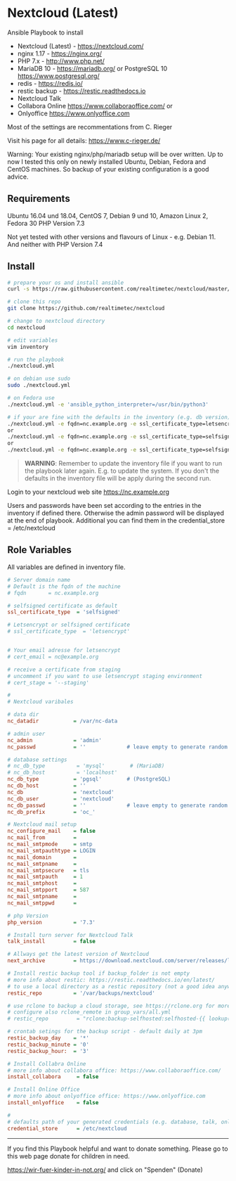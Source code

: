 Nextcloud (Latest)
=========

Ansible Playbook to install

* Nextcloud (Latest) - <https://nextcloud.com/>
* nginx 1.17 - <https://nginx.org/>
* PHP 7.x - <http://www.php.net/>
* MariaDB 10 - <https://mariadb.org/> or PostgreSQL 10 <https://www.postgresql.org/>
* redis - <https://redis.io/>
* restic backup - <https://restic.readthedocs.io>
* Nextcloud Talk
* Collabora Online <https://www.collaboraoffice.com/>
or
* Onlyoffice <https://www.onlyoffice.com>

Most of the settings are recommentations from C. Rieger

Visit his page for all details: <https://www.c-rieger.de/>

Warning: Your existing nginx/php/mariadb setup will be over written. Up to now I tested this only on newly installed Ubuntu, Debian, Fedora and CentOS machines. So backup of your existing configuration is a good advice.

Requirements
------------

Ubuntu 16.04 und 18.04, CentOS 7, Debian 9 und 10, Amazon Linux 2, Fedora 30
PHP Version 7.3

Not yet tested with other versions and flavours of Linux - e.g. Debian 11.
And neither with PHP Version 7.4

Install
-------

```bash
# prepare your os and install ansible
curl -s https://raw.githubusercontent.com/realtimetec/nextcloud/master/prepare_system.sh | /bin/bash

# clone this repo
git clone https://github.com/realtimetec/nextcloud

# change to nextcloud directory
cd nextcloud

# edit variables
vim inventory

# run the playbook
./nextcloud.yml

# on debian use sudo
sudo ./nextcloud.yml

# on Fedora use
./nextcloud.yml -e 'ansible_python_interpreter=/usr/bin/python3'

# if your are fine with the defaults in the inventory (e.g. db version) just provide the ssl parameter
./nextcloud.yml -e fqdn=nc.example.org -e ssl_certificate_type=letsencrypt -e 'cert_email=nc@example.org'
or
./nextcloud.yml -e fqdn=nc.example.org -e ssl_certificate_type=selfsigned
or
./nextcloud.yml -e fqdn=nc.example.org -e ssl_certificate_type=selfsigned -e nc_db_type=mysql
```

> **WARNING**: Remember to update the inventory file if you want to run the playbook later again. E.g. to update the system. If you don't the defaults in the inventory file will be apply during the second run.

Login to your nextcloud web site <https://nc.example.org>

Users and passwords have been set according to the entries in the inventory if defined there. Otherwise the admin password will be displayed at the end of playbook. Additional you can find them in the credential_store = /etc/nextcloud

Role Variables
--------------

All variables are defined in inventory file.

```ini
# Server domain name
# Default is the fqdn of the machine
# fqdn       = nc.example.org

# selfsigned certificate as default
ssl_certificate_type  = 'selfsigned'

# Letsencrypt or selfsigned certificate
# ssl_certificate_type  = 'letsencrypt'


# Your email adresse for letsencrypt
# cert_email = nc@example.org

# receive a certificate from staging
# uncomment if you want to use letsencrypt staging environment
# cert_stage = '--staging'

#
# Nextcloud varibales

# data dir
nc_datadir           = /var/nc-data

# admin user
nc_admin             = 'admin'
nc_passwd            = ''             # leave empty to generate random password

# database settings
# nc_db_type          = 'mysql'        # (MariaDB)
# nc_db_host          = 'localhost'
nc_db_type           = 'pgsql'        # (PostgreSQL)
nc_db_host           = ''
nc_db                = 'nextcloud'
nc_db_user           = 'nextcloud'
nc_db_passwd         = ''             # leave empty to generate random password
nc_db_prefix         = 'oc_'

# Nextcloud mail setup
nc_configure_mail    = false
nc_mail_from         =
nc_mail_smtpmode     = smtp
nc_mail_smtpauthtype = LOGIN
nc_mail_domain       =
nc_mail_smtpname     =
nc_mail_smtpsecure   = tls
nc_mail_smtpauth     = 1
nc_mail_smtphost     =
nc_mail_smtpport     = 587
nc_mail_smtpname     =
nc_mail_smtppwd      =

# php Version
php_version          = '7.3'

# Install turn server for Nextcloud Talk
talk_install         = false

# Allways get the latest version of Nextcloud
next_archive         = https://download.nextcloud.com/server/releases/latest.tar.bz2

# Install restic backup tool if backup_folder is not empty
# more info about restic: https://restic.readthedocs.io/en/latest/
# to use a local directory as a restic repository (not a good idea anyway)
restic_repo          = '/var/backups/nextcloud'

# use rclone to backup a cloud storage, see https://rclone.org for more details
# configure also rclone_remote in group_vars/all.yml
# restic_repo         = "rclone:backup-selfhosted:selfhosted-{{ lookup('password', '{{ credential_store }}/restic_backup_s3_bucket_uid chars=ascii_lowercase,digits length=12') }}/backup"

# crontab setings for the backup script - default daily at 3pm
restic_backup_day    = '*'
restic_backup_minute = '0'
restic_backup_hour:  = '3'

# Install Collabra Online
# more info about collabora office: https://www.collaboraoffice.com/
install_collabora     = false

# Install Online Office
# more info about onlyoffice office: https://www.onlyoffice.com
install_onlyoffice    = false

#
# defaults path of your generated credentials (e.g. database, talk, onlyoffice)
credential_store      = /etc/nextcloud
```


-----------------------

If you find this Playbook helpful and want to donate something. Please go to this web page donate for children in need. 

https://wir-fuer-kinder-in-not.org/ and click on "Spenden" (Donate)
